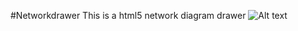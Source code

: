 #Networkdrawer
This is a html5 network diagram drawer
![Alt text](http://f.cl.ly/items/2F2y0B082O0A3s3o2M0t/Image%202014-03-03%20at%201.17.39%20am.png)
